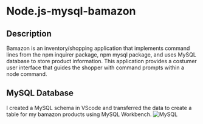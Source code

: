 # Node.js-mysql-bamazon

## Description
Bamazon is an inventory/shopping application that implements command lines from the npm inquirer package, npm mysql package, and uses MySQL database to store product information. This application provides a costumer user interface that guides the shopper with command prompts within a node command.

## MySQL Database
I created a MySQL schema in VScode and transferred the data to create a table for my bamazon products using MySQL Workbench.
![MySQL](<img width="1224" alt="Screen Shot 2020-02-25 at 4 37 55 PM" src="https://user-images.githubusercontent.com/54418316/75302030-7501ab80-57f1-11ea-86fe-bb481769b3b2.png">)
